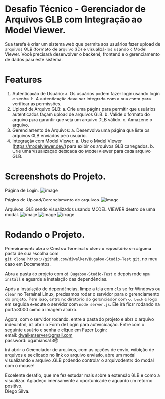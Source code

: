 # Desafio Técnico - Gerenciador de Arquivos GLB com Integração ao Model Viewer.
Sua tarefa é criar um sistema web que permita aos usuários fazer upload de arquivos
GLB (formato de arquivo 3D) e visualizá-los usando o Model Viewer. Você precisará
desenvolver o backend, frontend e o gerenciamento de dados para este sistema.

# Features
1. Autenticação de Usuário:
a. Os usuários podem fazer login usando login e senha.
b. A autenticação deve ser integrada com a sua conta para verificar as
permissões.
2. Upload de Arquivo GLB:
a. Crie uma página para permitir que usuários autenticados façam upload de
arquivos GLB.
b. Valide o formato do arquivo para garantir que seja um arquivo GLB válido.
c. Armazene o arquivo.
3. Gerenciamento de Arquivos:
a. Desenvolva uma página que liste os arquivos GLB enviados pelo usuário.
4. Integração com Model Viewer:
a. Use o Model Viewer (https://modelviewer.dev/) para exibir os arquivos GLB
carregados.
b. Crie uma visualização dedicada do Model Viewer para cada arquivo GLB.

# Screenshots do Projeto.
Página de Login.
![image](https://github.com/diwalker/Bugaboo-Studio-Test/assets/13918844/f6659b53-e235-4f10-bb82-6232e2902373)

Página de Upload/Gerenciamento de arquivos.
![image](https://github.com/diwalker/Bugaboo-Studio-Test/assets/13918844/ca033829-58a6-4d74-8521-a3231e5f0664)

Arquivos .GLB sendo visualizados usando MODEL VIEWER dentro de uma modal.
![image](https://github.com/diwalker/Bugaboo-Studio-Test/assets/13918844/40a2fc17-f4cb-4ec0-8bae-870ef8895dd1)
![image](https://github.com/diwalker/Bugaboo-Studio-Test/assets/13918844/8943f74d-bfae-4faf-a9ca-87b28e970229)
![image](https://github.com/diwalker/Bugaboo-Studio-Test/assets/13918844/6e4624e6-947d-4de7-8b5f-a68ca0ecf46a)

# Rodando o Projeto.
Primeiramente abra o Cmd ou Terminal e clone o repositório em alguma pasta de sua escolha com<br> 
`git clone https://github.com/diwalker/Bugaboo-Studio-Test.git`, no meu caso em Documentos.

Abra a pasta do projeto com `cd Bugaboo-Studio-Test` e depois rode `npm install` e aguarde a instalação das dependências.

Após a instalação de dependências, limpe a tela com `cls` se for Windows ou `clear` no Terminal Linux, precisamos rodar o servidor para o gerenciamento do projeto.
Para isso, entre no diretório do gerenciador com `cd back` e logo em seguida execute o servidor com `node server.js`. Ele irá ficar rodando na porta:3000 como a imagem abaixo.

Agora, com o servidor rodando. entre a pasta do projeto e abra o arquivo index.html, irá abrir o Form de Login para autencicação.
Entre com o seguinte usuário e senha e clique em Fazer Login:<br>
email: dwalkerserver@gmail.com<br>
password: ogumiansa13@

Irá abrir o Gerenciador de arquivos, com as opções de envio, exibição de arquivos e se clicado no link do arquivo enviado, abre um modal visualizando o arquivo .GLB podendo controlar o arquivodentro do modal com o mouse!

Excelente desafio, que me fez estudar mais sobre a extensão GLB e como a visualizar. Agradeço imensamente a oportunidade e aguardo um retorno positivo.<br>
Diego Silva.















